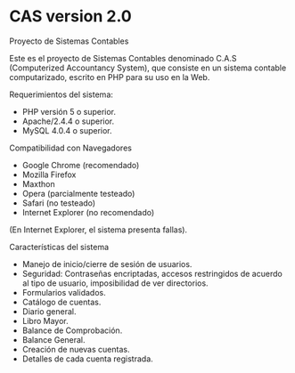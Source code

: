 CAS version 2.0
=====

Proyecto de Sistemas Contables

Este es el proyecto de Sistemas Contables denominado C.A.S (Computerized Accountancy System), que consiste en un sistema
contable computarizado, escrito en PHP para su uso en la Web.


Requerimientos del sistema:

* PHP versión 5 o superior.
* Apache/2.4.4 o superior.
* MySQL 4.0.4 o superior.


Compatibilidad con Navegadores

* Google Chrome (recomendado)
* Mozilla Firefox
* Maxthon
* Opera (parcialmente testeado)
* Safari (no testeado)
* Internet Explorer (no recomendado)

(En Internet Explorer, el sistema presenta fallas).


Características del sistema

* Manejo de inicio/cierre de sesión de usuarios.
* Seguridad: Contraseñas encriptadas, accesos restringidos de acuerdo al tipo de usuario, imposibilidad de ver 
  directorios.
* Formularios validados.
* Catálogo de cuentas.
* Diario general.
* Libro Mayor.
* Balance de Comprobación.
* Balance General.
* Creación de nuevas cuentas.
* Detalles de cada cuenta registrada.
